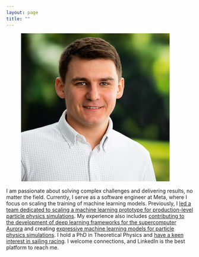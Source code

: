 ```yaml
---
layout: page
title: ""
---
```


<figure>
  <img src="assets/images/dboyda_image.jpg" alt="Denis Boyda">
</figure>

I am passionate about solving complex challenges and delivering results, no matter the field. Currently, I serve as a software engineer at Meta, where I focus on scaling the training of machine learning models. Previously, I [led a team dedicated to scaling a machine learning prototype for production-level particle physics simulations](https://community.intel.com/t5/Blogs/Products-and-Solutions/HPC/Hands-On-with-Intel-at-Exascale/post/1517389). My experience also includes [contributing to the development of deep learning frameworks for the supercomputer Aurora](https://newsroom.intel.com/artificial-intelligence/aurora-supercomputer-ranks-fastest-for-ai) and creating [expressive machine learning models for particle physics simulations](https://news.mit.edu/2020/provably-exact-artificial-intelligence-nuclear-particle-physics-0924). I hold a PhD in Theoretical Physics and [have a keen interest in sailing racing](https://rhodes19.org/racing/national-champions/). I welcome connections, and LinkedIn is the best platform to reach me.
